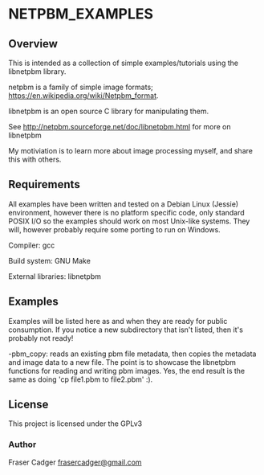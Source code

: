 # NETPBM_EXAMPLES #

## Overview ##

This is intended as a collection of simple examples/tutorials using the libnetpbm library.

netpbm is a family of simple image formats; https://en.wikipedia.org/wiki/Netpbm_format.

libnetpbm is an open source C library for manipulating them.

See http://netpbm.sourceforge.net/doc/libnetpbm.html for more on libnetpbm

My motiviation is to learn more about image processing myself, and share this with others.

## Requirements ##

All examples have been written and tested on a Debian Linux (Jessie) environment, however
there is no platform specific code, only standard POSIX I/O so the examples should work on
most Unix-like systems. They will, however probably require some porting to run on
Windows.

Compiler: gcc

Build system: GNU Make

External libraries: libnetpbm

## Examples ##

Examples will be listed here as and when they are ready for public consumption. If you
notice a new subdirectory that isn't listed, then it's probably not ready!

-pbm_copy: reads an existing pbm file metadata, then copies the metadata and image data
to a new file. The point is to showcase the libnetpbm functions for reading and writing
pbm images. Yes, the end result is the same as doing 'cp file1.pbm to file2.pbm' :).

## License ##

This project is licensed under the GPLv3

### Author ##

Fraser Cadger <frasercadger@gmail.com>
